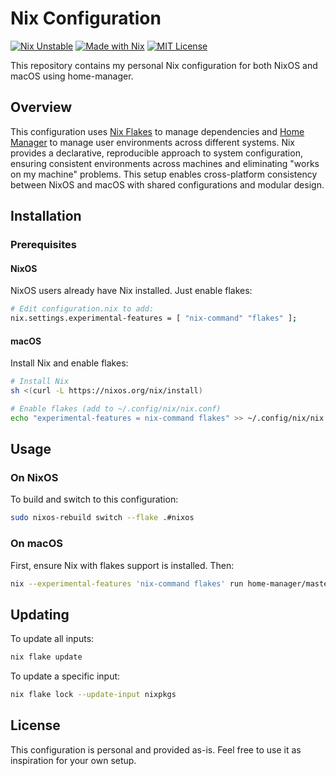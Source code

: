 # Nix Configuration

[![Nix Unstable](https://img.shields.io/badge/NixOS-Unstable-blue.svg)](https://nixos.org/)
[![Made with Nix](https://img.shields.io/badge/Made_with-Nix-5277C3.svg?logo=nixos&logoColor=white)](https://nixos.org)
[![MIT License](https://img.shields.io/badge/license-MIT-green.svg)](https://opensource.org/licenses/MIT)

This repository contains my personal Nix configuration for both NixOS and macOS using home-manager.

## Overview

This configuration uses [Nix Flakes](https://nixos.wiki/wiki/Flakes) to manage dependencies and [Home Manager](https://github.com/nix-community/home-manager) to manage user environments across different systems. Nix provides a declarative, reproducible approach to system configuration, ensuring consistent environments across machines and eliminating "works on my machine" problems. This setup enables cross-platform consistency between NixOS and macOS with shared configurations and modular design.

## Installation

### Prerequisites

#### NixOS
NixOS users already have Nix installed. Just enable flakes:

```bash
# Edit configuration.nix to add:
nix.settings.experimental-features = [ "nix-command" "flakes" ];
```

#### macOS
Install Nix and enable flakes:

```bash
# Install Nix
sh <(curl -L https://nixos.org/nix/install)

# Enable flakes (add to ~/.config/nix/nix.conf)
echo "experimental-features = nix-command flakes" >> ~/.config/nix/nix.conf
```

## Usage

### On NixOS

To build and switch to this configuration:

```bash
sudo nixos-rebuild switch --flake .#nixos
```

### On macOS

First, ensure Nix with flakes support is installed. Then:

```bash
nix --experimental-features 'nix-command flakes' run home-manager/master -- switch --flake .#yenidnya@macos
```

## Updating

To update all inputs:

```bash
nix flake update
```

To update a specific input:

```bash
nix flake lock --update-input nixpkgs
```

## License

This configuration is personal and provided as-is. Feel free to use it as inspiration for your own setup.
